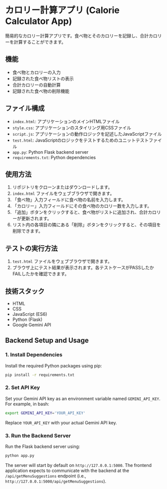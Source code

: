 # カロリー計算アプリ (Calorie Calculator App)

簡易的なカロリー計算アプリです。食べ物とそのカロリーを記録し、合計カロリーを計算することができます。

## 機能

- 食べ物とカロリーの入力
- 記録された食べ物リストの表示
- 合計カロリーの自動計算
- 記録された食べ物の削除機能

## ファイル構成

- `index.html`: アプリケーションのメインHTMLファイル
- `style.css`: アプリケーションのスタイリング用CSSファイル
- `script.js`: アプリケーションの動作ロジックを記述したJavaScriptファイル
- `test.html`: JavaScriptのロジックをテストするためのユニットテストファイル
- `app.py`: Python Flask backend server
- `requirements.txt`: Python dependencies

## 使用方法

1.  リポジトリをクローンまたはダウンロードします。
2.  `index.html` ファイルをウェブブラウザで開きます。
3.  「食べ物」入力フィールドに食べ物の名前を入力します。
4.  「カロリー」入力フィールドにその食べ物のカロリー数を入力します。
5.  「追加」ボタンをクリックすると、食べ物がリストに追加され、合計カロリーが更新されます。
6.  リスト内の各項目の隣にある「削除」ボタンをクリックすると、その項目を削除できます。

## テストの実行方法

1.  `test.html` ファイルをウェブブラウザで開きます。
2.  ブラウザ上にテスト結果が表示されます。各テストケースがPASSしたかFAILしたかを確認できます。

## 技術スタック

- HTML
- CSS
- JavaScript (ES6)
- Python (Flask)
- Google Gemini API

## Backend Setup and Usage

### 1. Install Dependencies
Install the required Python packages using pip:
```bash
pip install -r requirements.txt
```

### 2. Set API Key
Set your Gemini API key as an environment variable named `GEMINI_API_KEY`. For example, in bash:
```bash
export GEMINI_API_KEY='YOUR_API_KEY'
```
Replace `YOUR_API_KEY` with your actual Gemini API key.

### 3. Run the Backend Server
Run the Flask backend server using:
```bash
python app.py
```
The server will start by default on `http://127.0.0.1:5000`. The frontend application expects to communicate with the backend at the `/api/getMenuSuggestions` endpoint (i.e., `http://127.0.0.1:5000/api/getMenuSuggestions`).
